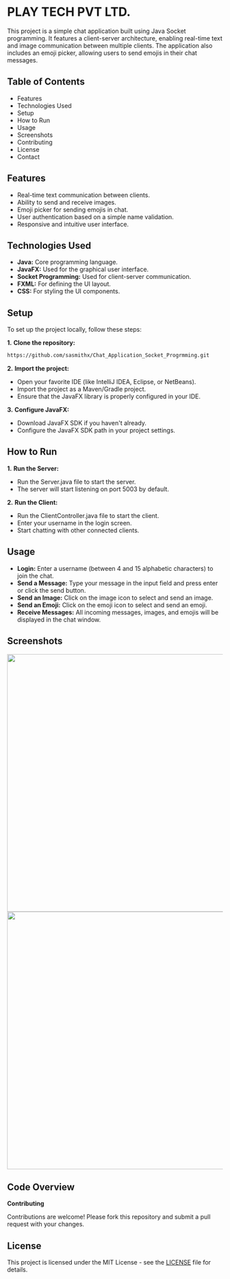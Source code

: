 
# PLAY TECH PVT LTD.

This project is a simple chat application built using Java Socket programming. It features a client-server architecture, enabling real-time text and image communication between multiple clients. The application also includes an emoji picker, allowing users to send emojis in their chat messages.

## Table of Contents

- Features
- Technologies Used
- Setup
- How to Run
- Usage
- Screenshots
- Contributing
- License
- Contact

## Features

- Real-time text communication between clients.
- Ability to send and receive images.
- Emoji picker for sending emojis in chat.
- User authentication based on a simple name validation.
- Responsive and intuitive user interface.

## Technologies Used

- **Java:** Core programming language.
- **JavaFX:** Used for the graphical user interface.
- **Socket Programming:** Used for client-server communication.
- **FXML:** For defining the UI layout.
- **CSS:** For styling the UI components.

## Setup

To set up the project locally, follow these steps:

**1.** **Clone the repository:**
```bash
https://github.com/sasmithx/Chat_Application_Socket_Progrmming.git
```
**2.** **Import the project:**

- Open your favorite IDE (like IntelliJ IDEA, Eclipse, or NetBeans).
- Import the project as a Maven/Gradle project.
- Ensure that the JavaFX library is properly configured in your IDE.

**3.** **Configure JavaFX:**

- Download JavaFX SDK if you haven't already.
- Configure the JavaFX SDK path in your project settings.

## How to Run

**1.** **Run the Server:**

- Run the Server.java file to start the server.
- The server will start listening on port 5003 by default.


**2.** **Run the Client:**

- Run the ClientController.java file to start the client.
- Enter your username in the login screen.
- Start chatting with other connected clients.

## Usage

- **Login:** Enter a username (between 4 and 15 alphabetic characters) to join the chat.
- **Send a Message:** Type your message in the input field and press enter or click the send button.
- **Send an Image:** Click on the image icon to select and send an image.
- **Send an Emoji:** Click on the emoji icon to select and send an emoji.
- **Receive Messages:** All incoming messages, images, and emojis will be displayed in the chat window.

## Screenshots

<img src="https://github.com/sasmithx/Chat_Application_Socket_Progrmming/blob/master/src/main/resources/assests/Screenshots/Screenshot%202024-08-22%20184323.png" width="600px" height="auto">

<img src="https://github.com/sasmithx/Chat_Application_Socket_Progrmming/blob/master/src/main/resources/assests/Screenshots/Screenshot%202024-08-22%20184245.png" width="600px" height="auto">

## Code Overview

**Contributing**

Contributions are welcome! Please fork this repository and submit a pull request with your changes.


## License

This project is licensed under the MIT License - see the [LICENSE](https://choosealicense.com/licenses/mit/)  file for details.

